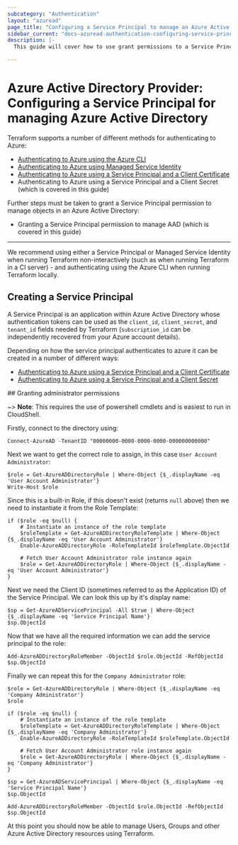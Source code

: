 ```yaml
---
subcategory: "Authentication"
layout: "azuread"
page_title: "Configuring a Service Principal to manage an Azure Active Directory"
sidebar_current: "docs-azuread-authentication-configuring-service-principal"
description: |-
  This guide will cover how to use grant permissions to a Service Principal (Shared Account) to manage objects within an Azure Active Directory .

---
```


# Azure Active Directory Provider: Configuring a Service Principal for managing Azure Active Directory

Terraform supports a number of different methods for authenticating to Azure:

* [Authenticating to Azure using the Azure CLI](azure_cli.html)
* [Authenticating to Azure using Managed Service Identity](managed_service_identity.html)
* [Authenticating to Azure using a Service Principal and a Client Certificate](service_principal_client_certificate.html)
* Authenticating to Azure using a Service Principal and a Client Secret (which is covered in this guide)

Further steps must be taken to grant a Service Principal permission to manage objects in an Azure Active Directory:

* Granting a Service Principal permission to manage AAD (which is covered in this guide) 

---

We recommend using either a Service Principal or Managed Service Identity when running Terraform non-interactively (such as when running Terraform in a CI server) - and authenticating using the Azure CLI when running Terraform locally.

## Creating a Service Principal

A Service Principal is an application within Azure Active Directory whose authentication tokens can be used as the `client_id`, `client_secret`, and `tenant_id` fields needed by Terraform (`subscription_id` can be independently recovered from your Azure account details).

Depending on how the service principal authenticates to azure it can be created in a number of different ways: 
* [Authenticating to Azure using a Service Principal and a Client Certificate](service_principal_client_certificate.html)
* [Authenticating to Azure using a Service Principal and a Client Secret](service_principal_client_secret.html)

## Granting administrator permissions

~> **Note**: This requires the use of powershell cmdlets and is easiest to run in CloudShell.  


Firstly, connect to the directory using:

```shell
Connect-AzureAD -TenantID "00000000-0000-0000-0000-000000000000"
```

Next we want to get the correct role to assign, in this case `User Account Administrator`:

```shell
$role = Get-AzureADDirectoryRole | Where-Object {$_.displayName -eq 'User Account Administrator'}
Write-Host $role
```

Since this is a built-in Role, if this doesn't exist (returns `null` above) then we need to instantiate it from the Role Template:

```shell
if ($role -eq $null) {
    # Instantiate an instance of the role template
    $roleTemplate = Get-AzureADDirectoryRoleTemplate | Where-Object {$_.displayName -eq 'User Account Administrator'}
    Enable-AzureADDirectoryRole -RoleTemplateId $roleTemplate.ObjectId

    # Fetch User Account Administrator role instance again
    $role = Get-AzureADDirectoryRole | Where-Object {$_.displayName -eq 'User Account Administrator'}
}
```

Next we need the Client ID (sometimes referred to as the Application ID) of the Service Principal. We can look this up by it's display name:

```shell
$sp = Get-AzureADServicePrincipal -All $true | Where-Object {$_.displayName -eq 'Service Principal Name'}
$sp.ObjectId
```

Now that we have all the required information we can add the service principal to the role:

```shell
Add-AzureADDirectoryRoleMember -ObjectId $role.ObjectId -RefObjectId $sp.ObjectId

```

Finally we can repeat this for the `Company Administrator` role:

```shell
$role = Get-AzureADDirectoryRole | Where-Object {$_.displayName -eq 'Company Administrator'}
$role

if ($role -eq $null) {
    # Instantiate an instance of the role template
    $roleTemplate = Get-AzureADDirectoryRoleTemplate | Where-Object {$_.displayName -eq 'Company Administrator'}
    Enable-AzureADDirectoryRole -RoleTemplateId $roleTemplate.ObjectId

    # Fetch User Account Administrator role instance again
    $role = Get-AzureADDirectoryRole | Where-Object {$_.displayName -eq 'Company Administrator'}
}

$sp = Get-AzureADServicePrincipal | Where-Object {$_.displayName -eq 'Service Principal Name'}
$sp.ObjectId

Add-AzureADDirectoryRoleMember -ObjectId $role.ObjectId -RefObjectId $sp.ObjectId

```

At this point you should now be able to manage Users, Groups and other Azure Active Directory resources using Terraform.
